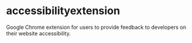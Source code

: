 # accessibilityextension
Google Chrome extension for users to provide feedback to developers on their website accessibility. 
